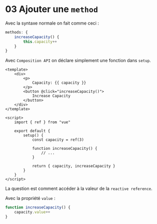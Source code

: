 # 03 Ajouter une `method`

Avec la syntaxe normale on fait comme ceci :

```js
methods: {
    increaseCapacity() {
        this.capacity++
    }
}
```

Avec `Composition API` on déclare simplement une fonction dans `setup`.

```vue
<template>
	<div>
        <p>
            Capacity: {{ capacity }}
    	</p>
        <button @click="increaseCapacity()">
            Increase Capacity
    	</button>
    </div>
</template>

<script>
	import { ref } from "vue"
    
    export default {
        setup() {
            const capacity = ref(3)
            
            function increaseCapacity() {
                // ...
            }
            
            return { capacity, increaseCapacity }
        }
    }
</script>
```

La question est comment accéder à la valeur de la `reactive reference`.

Avec la propriété `value` :

```js
function increaseCapacity() {
    capacity.value++
}
```



